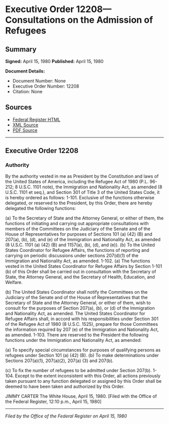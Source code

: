 # Executive Order 12208—Consultations on the Admission of Refugees

## Summary

**Signed:** April 15, 1980
**Published:** April 15, 1980

**Document Details:**
- Document Number: None
- Executive Order Number: 12208
- Citation: None

## Sources
- [Federal Register HTML](https://www.presidency.ucsb.edu/documents/executive-order-12208-consultations-the-admission-refugees)
- [XML Source](None)
- [PDF Source](None)

---

## Executive Order 12208

### Authority

By the authority vested in me as President by the Constitution and laws of the United States of America, including the Refugee Act of 1980 (P.L. 96-212; 8 U.S.C. 1101 note), the Immigration and Nationality Act, as amended (8 U.S.C. 1101 et seq.), and Section 301 of Title 3 of the United States Code, it is hereby ordered as follows:
1-101. Exclusive of the functions otherwise delegated, or reserved to the President, by this Order, there are hereby delegated the following functions:

(a) To the Secretary of State and the Attorney General, or either of them, the functions of initiating and carrying out appropriate consultations with members of the Committees on the Judiciary of the Senate and of the House of Representatives for purposes of Sections 101 (a) (42) (B) and 207(a), (b), (d), and (e) of the Immigration and Nationality Act, as amended (8 U.S.C. 1101 (a) (42) (B) and 1157(a), (b), (d), and (e)).
(b) To the United States Coordinator for Refugee Affairs, the functions of reporting and carrying on periodic discussions under sections 207(d)(1) of the Immigration and Nationality Act, as amended.
1-102. (a) The functions vested in the United States Coordinator for Refugee Affairs by Section 1-101 (b) of this Order shall be carried out in consultation with the Secretary of State, the Attorney General, and the Secretary of Health, Education, and Welfare.

(b) The United States Coordinator shall notify the Committees on the Judiciary of the Senate and of the House of Representatives that the Secretary of State and the Attorney General, or either of them, wish to consult for the purposes of Section 207(a), (b), or (d) of the Immigration and Nationality Act, as amended. The United States Coordinator for Refugee Affairs shall, in accord with his responsibilities under Section 301 of the Refugee Act of 1980 (8 U.S.C. 1525), prepare for those Committees the information required by 207 (e) of the Immigration and Nationality Act, as amended.
1-103. There are reserved to the President the following functions under the Immigration and Nationality Act, as amended:

(a) To specify special circumstances for purposes of qualifying persons as refugees under Section 101 (a) (42) (B).
(b) To make determinations under Sections 207(a)(1), 207(a)(2), 207(a) (3) and 207(b).

(c) To fix the number of refugees to be admitted under Section 207(b).
1-104. Except to the extent inconsistent with this Order, all actions previously taken pursuant to any function delegated or assigned by this Order shall be deemed to have been taken and authorized by this Order.

JIMMY CARTER
The White House,
April 15, 1980.
[Filed with the Office of the Federal Register, 12:10 p.m., April 15, 1980]

---

*Filed by the Office of the Federal Register on April 15, 1980*
